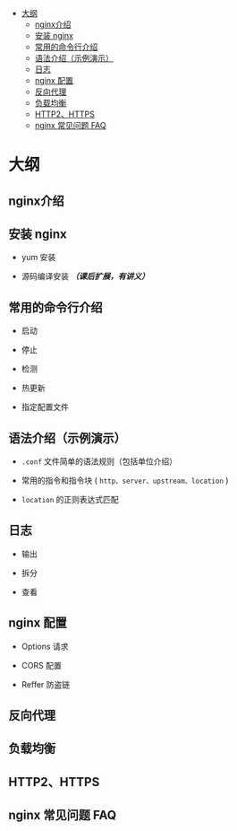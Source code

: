 <!-- @import "[TOC]" {cmd="toc" depthFrom=1 depthTo=6 orderedList=false} -->

<!-- code_chunk_output -->

- [大纲](#大纲)
  - [nginx介绍](#nginx介绍)
  - [安装 nginx](#安装-nginx)
  - [常用的命令行介绍](#常用的命令行介绍)
  - [语法介绍（示例演示）](#语法介绍示例演示)
  - [日志](#日志)
  - [nginx 配置](#nginx-配置)
  - [反向代理](#反向代理)
  - [负载均衡](#负载均衡)
  - [HTTP2、HTTPS](#http2-https)
  - [nginx 常见问题 FAQ](#nginx-常见问题-faq)

<!-- /code_chunk_output -->

# 大纲

## nginx介绍

## 安装 nginx

- yum 安装

- 源码编译安装 **_（课后扩展，有讲义）_**

## 常用的命令行介绍

- 启动

- 停止

- 检测

- 热更新

- 指定配置文件

## 语法介绍（示例演示）

- `.conf` 文件简单的语法规则（包括单位介绍）

- 常用的指令和指令块 ( `http、server、upstream、location` )

- `location` 的正则表达式匹配

## 日志

- 输出

- 拆分

- 查看

## nginx 配置

- Options 请求

- CORS 配置

- Reffer 防盗链

## 反向代理

## 负载均衡

## HTTP2、HTTPS

## nginx 常见问题 FAQ
